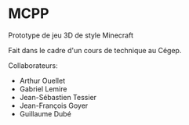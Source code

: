 # MCPP
Prototype de jeu 3D de style Minecraft

Fait dans le cadre d'un cours de technique au Cégep.

Collaborateurs:
- Arthur Ouellet
- Gabriel Lemire
- Jean-Sébastien Tessier
- Jean-François Goyer
- Guillaume Dubé
